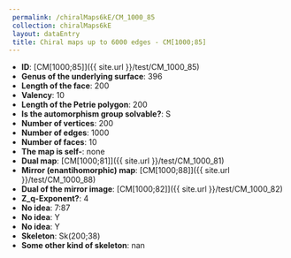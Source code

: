 ```yaml
--- 
 permalink: /chiralMaps6kE/CM_1000_85 
 collection: chiralMaps6kE
 layout: dataEntry
 title: Chiral maps up to 6000 edges - CM[1000;85]
---
```


- **ID**: [CM[1000;85]]({{ site.url }}/test/CM_1000_85)
- **Genus of the underlying surface**: 396
- **Length of the face**: 200
- **Valency**: 10
- **Length of the Petrie polygon**: 200
- **Is the automorphism group solvable?**: S
- **Number of vertices**: 200
- **Number of edges**: 1000
- **Number of faces**: 10
- **The map is self-**: none
- **Dual map**: [CM[1000;81]]({{ site.url }}/test/CM_1000_81)
- **Mirror (enantihomorphic) map**: [CM[1000;88]]({{ site.url }}/test/CM_1000_88)
- **Dual of the mirror image**: [CM[1000;82]]({{ site.url }}/test/CM_1000_82)
- **Z_q-Exponent?**: 4
- **No idea**:  7:87
- **No idea**: Y
- **No idea**: Y
- **Skeleton**: Sk(200;38)
- **Some other kind of skeleton**: nan

